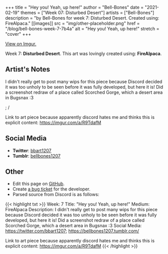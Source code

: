 +++
title =       "Hey you! Yeah, up here!"
author =      "Bell-Bones"
date =        "2021-02-19"
themes =      ["Week 07: Disturbed Desert"]
artists =     ["Bell-Bones"]
description = "by Bell-Bones for week 7: Disturbed Desert. Created using: FireAlpaca."
[[images]]
              src = "img/other-placeholder.png"
              href = "/blog/bell-bones-week-7-7b4a"
              alt = "Hey you! Yeah, up here!"
              stretch = "cover"
+++


[View on Imgur.](https://imgur.com/a/R9TdafM)


Week 7: **Disturbed Desert**. This art was lovingly created using: **FireAlpaca**.

## Artist's Notes

I didn't really get to post many wips for this piece because Discord decided it was too unholy to be seen before it was fully developed, but here it is! Did a screenshot redraw of a place called Scorched Gorge, which a desert area in Bugsnax :3

; /

Link to art piece because apparently discord hates me and thinks this is explicit content: https://imgur.com/a/R9TdafM

## Social Media

- **Twitter**: <a href='https://twitter.com/bbart1207' target='_blank'>bbart1207</a>
- **Tumblr**: <a href='https://bellbones1207.tumblr.com' target='_blank'>bellbones1207</a>


## Other

- Edit this page on [GitHub](https://github.com/teaminkling/web-refresh/edit/main/blog/content/blog/bell-bones-week-7-7b4a.md).
- Create [a bug ticket](https://github.com/teaminkling/web-refresh/issues/new?assignees=&labels=bug&template=problem-report.md&title=) for the developer.
- Parsed source from Discord is as follows:

{{< highlight txt >}}
Week: 7
Title: "Hey you! Yeah, up here!"
Medium: FireAlpaca
Description: I didn't really get to post many wips for this piece because Discord decided it was too unholy to be seen before it was fully developed, but here it is! Did a screenshot redraw of a place called Scorched Gorge, which a desert area in Bugsnax :3
Social Media: https://twitter.com/bbart1207; https://bellbones1207.tumblr.com/

Link to art piece because apparently discord hates me and thinks this is explicit content: https://imgur.com/a/R9TdafM
{{< /highlight >}}